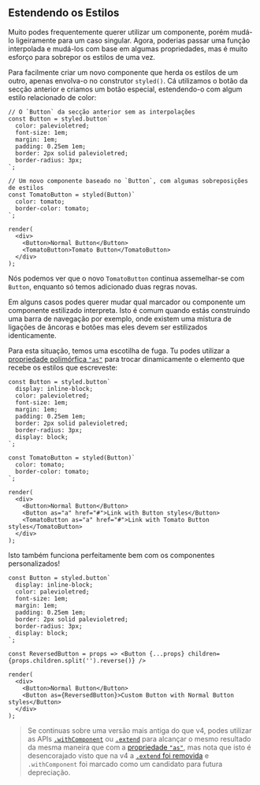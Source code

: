 ## Estendendo os Estilos

Muito podes frequentemente querer utilizar um componente, porém mudá-lo ligeiramente para um caso singular. Agora, poderias passar uma função interpolada e mudá-los com base em algumas propriedades, mas é muito esforço para sobrepor os estilos de uma vez.

Para facilmente criar um novo componente que herda os estilos de um outro, apenas envolva-o no construtor `styled()`. Cá utilizamos o botão da secção anterior e criamos um botão especial, estendendo-o com algum estilo relacionado de color:

```react
// O `Button` da secção anterior sem as interpolações
const Button = styled.button`
  color: palevioletred;
  font-size: 1em;
  margin: 1em;
  padding: 0.25em 1em;
  border: 2px solid palevioletred;
  border-radius: 3px;
`;

// Um novo componente baseado no `Button`, com algumas sobreposições de estilos
const TomatoButton = styled(Button)`
  color: tomato;
  border-color: tomato;
`;

render(
  <div>
    <Button>Normal Button</Button>
    <TomatoButton>Tomato Button</TomatoButton>
  </div>
);
```

Nós podemos ver que o novo `TomatoButton` continua assemelhar-se com `Button`, enquanto só temos adicionado duas regras novas.

Em alguns casos podes querer mudar qual marcador ou componente um componente estilizado interpreta. Isto é comum quando estás construindo uma barra de navegação por exemplo, onde existem uma mistura de ligações de âncoras e botões mas eles devem ser estilizados identicamente.

Para esta situação, temos uma escotilha de fuga. Tu podes utilizar a [propriedade polimórfica `"as"`](/docs/api#propriedade-polimórfica-as) para trocar dinamicamente o elemento que recebe os estilos que escreveste:

```react
const Button = styled.button`
  display: inline-block;
  color: palevioletred;
  font-size: 1em;
  margin: 1em;
  padding: 0.25em 1em;
  border: 2px solid palevioletred;
  border-radius: 3px;
  display: block;
`;

const TomatoButton = styled(Button)`
  color: tomato;
  border-color: tomato;
`;

render(
  <div>
    <Button>Normal Button</Button>
    <Button as="a" href="#">Link with Button styles</Button>
    <TomatoButton as="a" href="#">Link with Tomato Button styles</TomatoButton>
  </div>
);
```

Isto também funciona perfeitamente bem com os componentes personalizados!

```react
const Button = styled.button`
  display: inline-block;
  color: palevioletred;
  font-size: 1em;
  margin: 1em;
  padding: 0.25em 1em;
  border: 2px solid palevioletred;
  border-radius: 3px;
  display: block;
`;

const ReversedButton = props => <Button {...props} children={props.children.split('').reverse()} />

render(
  <div>
    <Button>Normal Button</Button>
    <Button as={ReversedButton}>Custom Button with Normal Button styles</Button>
  </div>
);
```

> Se continuas sobre uma versão mais antiga do que v4, podes utilizar as APIs [`.withComponent`](/docs/api#withcomponent) ou [`.extend`](/docs/api#deprecated-extend) para alcançar o mesmo resultado da mesma maneira que com a [propriedade `"as"`](/docs/api#propriedade-polimórfica-as), mas nota que isto é desencorajado visto que na v4 a [`.extend` foi removida](/releases#breaking-changes) e `.withComponent` foi marcado como um candidato para futura depreciação.
